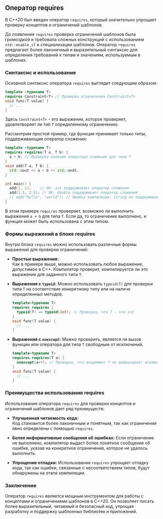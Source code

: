 ## Оператор requires

В C++20 был введен оператор `requires`, который значительно упрощает проверку концептов и ограничений шаблонов. 

До появления `requires` проверка ограничений шаблонов была громоздкой и требовала сложных конструкций с использованием `std::enable_if` и специализации шаблонов. Оператор `requires` предлагает более лаконичный и выразительный синтаксис для определения требований к типам и значениям, используемым в шаблонах.

### Синтаксис и использование

Основной синтаксис оператора `requires` выглядит следующим образом:

```cpp
template <typename T>
requires Constraint<T> // Проверка ограничения Constraint<T>
void func(T value) {
  // ...
}
```

Здесь `Constraint<T>` - это выражение, которое проверяет, удовлетворяет ли тип `T` определенному ограничению. 

Рассмотрим простой пример, где функция принимает только типы, поддерживающие оператор сложения:

```cpp
template <typename T>
requires requires(T a, T b) {
  a + b; // Проверка наличия оператора сложения для типа T
}
void add(T a, T b) {
  std::cout << a + b << std::endl;
}

int main() {
  add(1, 2);    // OK: int поддерживает оператор сложения
  add(1.5, 2.5); // OK: double поддерживает оператор сложения
  // add("hello", "world"); // Ошибка компиляции: string не поддерживает оператор сложения
}
```

В этом примере `requires` проверяет, возможно ли выполнить выражение `a + b` для типа `T`. Если да, то ограничение выполнено, и функция может быть использована с этим типом.

### Формы выражений в блоке requires

Внутри блока `requires` можно использовать различные формы выражений для проверки ограничений:

* **Простые выражения:**  
  Как в примере выше, можно использовать любое выражение, допустимое в C++. Компилятор проверит, компилируется ли это выражение для заданного типа `T`.

* **Выражения с `typeid`:** 
  Можно использовать `typeid(T)` для проверки типа `T` на соответствие конкретному типу или на наличе определенных методов.

  ```cpp
  template<typename T>
  requires requires {
    typeid(T) == typeid(int); // Проверка, что T - это int
  }
  void func(T value) {
    // ...
  }
  ```

* **Выражения с `noexcept`:** 
  Можно проверить, является ли вызов функции или оператора для типа `T` свободным от исключений.

  ```cpp
  template<typename T>
  requires requires(T a) {
    noexcept(a++); // Проверка, что инкремент T не выбрасывает исключения
  }
  void func(T value) {
    // ...
  }
  ```

### Преимущества использования requires

Использование оператора `requires` для проверки концептов и ограничений шаблонов дает ряд преимуществ:

* **Улучшенная читаемость кода:**  
  Код становится более лаконичным и понятным, так как ограничения явно определены с помощью `requires`.

* **Более информативные сообщения об ошибках:**
  Если ограничение не выполнено, компилятор выдаст более понятное сообщение об ошибке, указав на конкретное ограничение, которое не удалось выполнить.

* **Упрощение отладки:** 
  Использование `requires` упрощает отладку кода, так как ошибки, связанные с несоответствием типов, будут обнаружены на этапе компиляции.

### Заключение

Оператор `requires` является мощным инструментом для работы с концептами и ограничениями шаблонов в C++20. Он позволяет писать более выразительный, читаемый и безопасный код, упрощая разработку и поддержку шаблонных библиотек и приложений.
